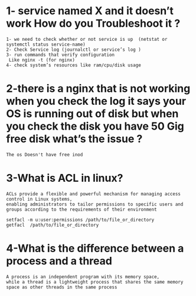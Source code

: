 # 1- service named X and it doesn’t work How do you Troubleshoot it ?
```
1- we need to check whether or not service is up  (netstat or systemctl status service-name)
2- Check Service log (journalctl or service’s log )
3- run commands that verify configuration 
 Like nginx -t (for nginx) 
4- check system’s resources like ram/cpu/disk usage
```

# 2-there is a nginx that is not working when you check the log it says your OS is running out of disk but when you check the disk you have 50 Gig free disk what’s the issue ?

```
The os Doesn't have free inod

```
# 3-What is ACL in linux?
```
ACLs provide a flexible and powerful mechanism for managing access control in Linux systems, 
enabling administrators to tailor permissions to specific users and groups according to the requirements of their environment

```
```
setfacl -m u:user:permissions /path/to/file_or_directory
getfacl  /path/to/file_or_directory
```

# 4-What is the difference between a process and a thread
```
A process is an independent program with its memory space,
while a thread is a lightweight process that shares the same memory space as other threads in the same process
```
